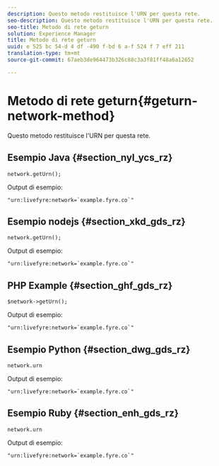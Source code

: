 ```yaml
---
description: Questo metodo restituisce l'URN per questa rete.
seo-description: Questo metodo restituisce l'URN per questa rete.
seo-title: Metodo di rete geturn
solution: Experience Manager
title: Metodo di rete geturn
uuid: e 525 bc 54-d 4 df -490 f-bd 6 a-f 524 f 7 eff 211
translation-type: tm+mt
source-git-commit: 67aeb3de964473b326c88c3a3f81ff48a6a12652

---
```



# Metodo di rete geturn{#geturn-network-method}

Questo metodo restituisce l'URN per questa rete.

## Esempio Java {#section_nyl_ycs_rz}

```
network.getUrn(); 
```

Output di esempio:

```
"urn:livefyre:network=`example.fyre.co`" 
```

## Esempio nodejs {#section_xkd_gds_rz}

```
network.getUrn(); 
```

Output di esempio:

```
"urn:livefyre:network=`example.fyre.co`" 
```

## PHP Example {#section_ghf_gds_rz}

```
$network->getUrn(); 
```

Output di esempio:

```
"urn:livefyre:network=`example.fyre.co`" 
```

## Esempio Python {#section_dwg_gds_rz}

```
network.urn 
```

Output di esempio:

```
"urn:livefyre:network=`example.fyre.co`" 
```

## Esempio Ruby {#section_enh_gds_rz}

```
network.urn 
```

Output di esempio:

```
"urn:livefyre:network=`example.fyre.co`" 
```

